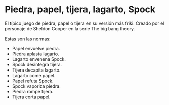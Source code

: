 Piedra, papel, tijera, lagarto, Spock
=====================================
El típico juego de piedra, papel o tijera en su versión más friki. Creado por el personaje de Sheldon Cooper en la serie The big bang theory.

Estas son las normas:
- Papel envuelve piedra.
- Piedra aplasta lagarto.
- Lagarto envenena Spock.
- Spock desintegra tijera.
- Tijera decapita lagarto.
- Lagarto come papel.
- Papel refuta Spock.
- Spock vaporiza piedra.
- Piedra rompe tijera.
- Tijera corta papel.
